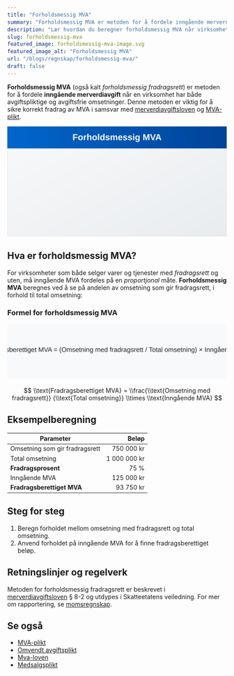 ```yaml
---
title: "Forholdsmessig MVA"
summary: "Forholdsmessig MVA er metoden for å fordele inngående merverdiavgift basert på forholdet mellom avgiftspliktig og avgiftsfri omsetning."
description: "Lær hvordan du beregner forholdsmessig MVA når virksomheten har både avgiftspliktige og avgiftsfrie omsetninger. Metode, eksempler og praktisk veiledning."
slug: forholdsmessig-mva
featured_image: forholdsmessig-mva-image.svg
featured_image_alt: "Forholdsmessig MVA"
url: "/blogs/regnskap/forholdsmessig-mva/"
draft: false
---
```


**Forholdsmessig MVA** (også kalt *forholdsmessig fradragsrett*) er metoden for å fordele **inngående merverdiavgift** når en virksomhet har både avgiftspliktige og avgiftsfrie omsetninger. Denne metoden er viktig for å sikre korrekt fradrag av MVA i samsvar med [merverdiavgiftsloven](/blogs/regnskap/mva-loven "Mva-loven") og [MVA-plikt](/blogs/regnskap/mva-plikt "MVA-plikt").

![Forholdsmessig MVA](forholdsmessig-mva-image.svg)

## Hva er forholdsmessig MVA?

For virksomheter som både selger varer og tjenester med *fradragsrett* og uten, må inngående MVA fordeles på en *proportjonal* måte. **Forholdsmessig MVA** beregnes ved å se på andelen av omsetning som gir fradragsrett, i forhold til total omsetning:

### Formel for forholdsmessig MVA

![Formel for forholdsmessig MVA](forholdsmessig-mva-formel.svg)

$$
\\text{Fradragsberettiget MVA} = \\frac{\\text{Omsetning med fradragsrett}}
{\\text{Total omsetning}} \\times \\text{Inngående MVA}
$$

## Eksempelberegning

| Parameter                                    | Beløp      |
|----------------------------------------------|-----------:|
| Omsetning som gir fradragsrett               | 750 000 kr |
| Total omsetning                              |1 000 000 kr|
| **Fradragsprosent**                          | 75 %       |
| Inngående MVA                                 |125 000 kr |
| **Fradragsberettiget MVA**                   | 93 750 kr  |

## Steg for steg

1. Beregn forholdet mellom omsetning med fradragsrett og total omsetning.
2. Anvend forholdet på inngående MVA for å finne fradragsberettiget beløp.

## Retningslinjer og regelverk

Metoden for forholdsmessig fradragsrett er beskrevet i [merverdiavgiftsloven](/blogs/regnskap/mva-loven "Mva-loven") § 8-2 og utdypes i Skatteetatens veiledning. For mer om rapportering, se [momsregnskap](/blogs/regnskap/momsregnskap "Momsregnskap").

## Se også

- [MVA-plikt](/blogs/regnskap/mva-plikt "MVA-plikt")
- [Omvendt avgiftsplikt](/blogs/regnskap/omvendt-avgiftsplikt "Omvendt avgiftsplikt")
- [Mva-loven](/blogs/regnskap/mva-loven "Mva-loven")
- [Medsalgsplikt](/blogs/regnskap/medsalgsplikt "Hva er Medsalgsplikt? Komplett Guide til Medsalgsplikt og Merverdiavgift")
